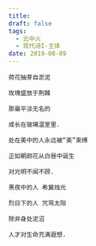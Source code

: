 ```yaml
---
title: 
draft: false
tags:
  - 云中火
  - 现代诗I-主体
date: 2019-08-09
---
```

	
	荷花抽芽自淤泥
	
	玫瑰盛放于荆棘
	
	那最平淡无名的
	
	成长在玻璃温室里.
	
	处在美中的人永远被“美”束缚
	
	正如朝颜花从白昼中诞生
	
	对光明不闻不顾.
	
	黑夜中的人 希冀烛光
	
	烈日下的人 咒骂太阳
	
	除非身处泥沼
	
	人才对生命充满遐想.
